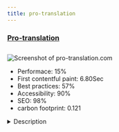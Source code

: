 ```yaml
---
title: pro-translation
---
```


<div style="height: 3rem">
  <a href="http://www.pro-translation.com/"><h3>Pro-translation</h3></a>
</div>
<img loading="lazy" src="/images/thumbs/pro-translation.com.jpg" alt="Screenshot of pro-translation.com" />
<ul>
  <li>Performace: 15%</li>
  <li>
    First contentful paint:
    6.80Sec
  </li>
  <li>Best practices: 57%</li>
  <li>Accessibility: 90%</li>
  <li>SEO: 98%</li>
  <li>carbon footprint: 0.121</li>
</ul>
<details>
  <summary>Description</summary>
  <p>Professional translating company based in Dominican Republic.

 
Modern, responsive look with the power of the latest Joomla CMS.Client wanted to give a new and fresh modern look to his site.

Built on Helix 3 framework with customized add-ons.</p>
</details>

